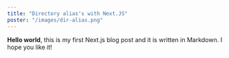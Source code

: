 ```yaml
---
title: "Directory alias's with Next.JS"
poster: "/images/dir-alias.png"
---
```


**Hello world**, this is my first Next.js blog post and it is written in Markdown.
I hope you like it!
